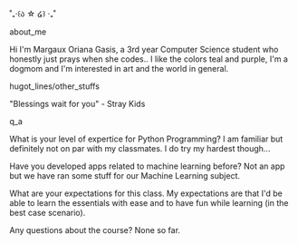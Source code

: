 ˚₊‧꒰ა ☆ ໒꒱ ‧₊˚

about_me

Hi I'm Margaux Oriana Gasis, a 3rd year Computer Science student who honestly just prays when she codes.. I like the colors teal and purple, I'm a dogmom and I'm interested in art and the world in general.

hugot_lines/other_stuffs

"Blessings wait for you" - Stray Kids

q_a

What is your level of expertice for Python Programming?
I am familiar but definitely not on par with my classmates. I do try my hardest though...

Have you developed apps related to machine learning before?
Not an app but we have ran some stuff for our Machine Learning subject.

What are your expectations for this class.
My expectations are that I'd be able to learn the essentials with ease and to have fun while learning (in the best case scenario).

Any questions about the course?
None so far.
